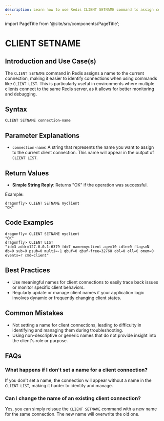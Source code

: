 ```yaml
---
description: Learn how to use Redis CLIENT SETNAME command to assign connection a name.
---
```


import PageTitle from '@site/src/components/PageTitle';

# CLIENT SETNAME

<PageTitle title="Redis CLIENT SETNAME Explained (Better Than Official Docs)" />

## Introduction and Use Case(s)

The `CLIENT SETNAME` command in Redis assigns a name to the current connection, making it easier to identify connections when using commands like `CLIENT LIST`. This is particularly useful in environments where multiple clients connect to the same Redis server, as it allows for better monitoring and debugging.

## Syntax

```cli
CLIENT SETNAME connection-name
```

## Parameter Explanations

- `connection-name`: A string that represents the name you want to assign to the current client connection. This name will appear in the output of `CLIENT LIST`.

## Return Values

- **Simple String Reply**: Returns "OK" if the operation was successful.

Example:

```cli
dragonfly> CLIENT SETNAME myclient
"OK"
```

## Code Examples

```cli
dragonfly> CLIENT SETNAME myclient
"OK"
dragonfly> CLIENT LIST
"id=3 addr=127.0.0.1:6379 fd=7 name=myclient age=10 idle=0 flags=N db=0 sub=0 psub=0 multi=-1 qbuf=0 qbuf-free=32768 obl=0 oll=0 omem=0 events=r cmd=client"
```

## Best Practices

- Use meaningful names for client connections to easily trace back issues or monitor specific client behaviors.
- Regularly update or manage client names if your application logic involves dynamic or frequently changing client states.

## Common Mistakes

- Not setting a name for client connections, leading to difficulty in identifying and managing them during troubleshooting.
- Using non-descriptive or generic names that do not provide insight into the client's role or purpose.

## FAQs

### What happens if I don't set a name for a client connection?

If you don't set a name, the connection will appear without a name in the `CLIENT LIST`, making it harder to identify and manage.

### Can I change the name of an existing client connection?

Yes, you can simply reissue the `CLIENT SETNAME` command with a new name for the same connection. The new name will overwrite the old one.
